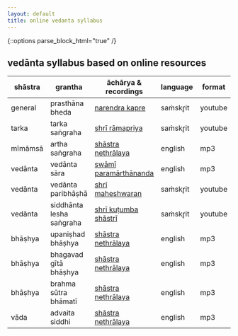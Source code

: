 ```yaml
---
layout: default
title: online vedanta syllabus
---
```


{::options parse_block_html="true" /}

## vedānta syllabus based on online resources

| shāstra | grantha                  | āchārya & recordings             | language | format  |
| ------- | ------------------------ | -------------------------------- | -------- | ------- |
| general | prasthāna bheda          | [narendra kapre][pb-nk]          | saṁskr̥it | youtube |
| tarka   | tarka saṅgraha           | [shrī rāmapriya][ts]             | saṁskr̥it | youtube |
| mīmāmsā | artha saṅgraha           | [shāstra nethrālaya][as]         | english  | mp3     |
| vedānta | vedānta sāra             | [swāmī paramārthānanda][vs]      | english  | mp3     |
| vedānta | vedānta paribhāṣhā       | [shrī maheshwaran][vpm]          | saṁskr̥it | youtube |
| vedānta | siddhānta lesha saṅgraha | [shrī kuṭumba shāstrī][sls]      | saṁskr̥it | youtube |
| bhāṣhya | upaniṣhad bhāṣhya        | [shāstra nethrālaya][up]         | english  | mp3     |
| bhāṣhya | bhagavad gītā bhāṣhya    | [shāstra nethrālaya][gi]         | english  | mp3     |
| bhāṣhya | brahma sūtra bhāmatī     | [shāstra nethrālaya][bs]         | english  | mp3     |
| vāda    | advaita siddhi           | [shāstra nethrālaya][asi]        | english  | mp3     |

[pb]: https://www.youtube.com/watch?v=iWQeOng-pCQ&list=PLFvJhDZZSfT1aX7NDZCZcMfVHKyNuQTAR
[pb-nk]: https://www.youtube.com/watch?v=iWQeOng-pCQ&list=PLFvJhDZZSfT1aX7NDZCZcMfVHKyNuQTAR
[ts]: https://www.youtube.com/watch?v=qvP65AIaHcI&list=PLYBqfL4ycMjsRkQI6wg6w8aPKIXScMKRp
[as]: http://shastranethralaya.org/discourse/poorva-mimasa-discourse
[vs]: https://archive.org/search.php?query=%28Parmarthananda%20OR%20Parmarthananada%20OR%20Parmarathananada%29%20AND%20%28VedantaSara%20OR%20%22Vedanta%20Sara%22%29
[vp]: http://shastranethralaya.org/discourse/part-1-paribhasha-e
[vpm]: https://www.youtube.com/watch?v=U0mBUPi3aEI&list=PLnnFGi5KwfGG2kIrf3Zh9Glvi_JWtvh1d
[sls]: https://www.youtube.com/watch?v=GmcEAE3ecf8&list=PLlNdduOe1pp3rOWShjN0ldFi0UmsBrhvH
[up]: http://shastranethralaya.org/discourse/upanishad
[gi]: http://shastranethralaya.org/discourse/bhagavadgita
[bs]: http://shastranethralaya.org/subject/brahmasutra
[asi]: http://shastranethralaya.org/subject/advaita-siddhi